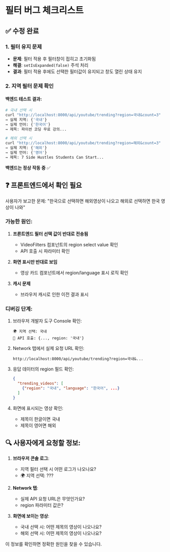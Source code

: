 # 필터 버그 체크리스트

## ✅ 수정 완료

### 1. 필터 유지 문제
- **문제**: 필터 적용 후 필터창이 접히고 초기화됨
- **해결**: `setIsExpanded(false)` 주석 처리
- **결과**: 필터 적용 후에도 선택한 필터값이 유지되고 창도 열린 상태 유지

### 2. 지역 필터 문제 확인

#### 백엔드 테스트 결과:
```bash
# 국내 선택 시
curl "http://localhost:8000/api/youtube/trending?region=국내&count=3"
→ 실제 지역: {'국내'}
→ 실제 언어: {'한국어'}
→ 제목: 파이썬 코딩 무료 강의...

# 해외 선택 시  
curl "http://localhost:8000/api/youtube/trending?region=해외&count=3"
→ 실제 지역: {'해외'}
→ 실제 언어: {'영어'}
→ 제목: 7 Side Hustles Students Can Start...
```

**백엔드는 정상 작동 중** ✅

## ❓ 프론트엔드에서 확인 필요

사용자가 보고한 문제: "한국으로 선택하면 해외영상이 나오고 해외로 선택하면 한국 영상이 나와"

### 가능한 원인:

1. **프론트엔드 필터 선택 값이 반대로 전송됨**
   - VideoFilters 컴포넌트의 region select value 확인
   - API 호출 시 파라미터 확인

2. **화면 표시만 반대로 보임**
   - 영상 카드 컴포넌트에서 region/language 표시 로직 확인

3. **캐시 문제**
   - 브라우저 캐시로 인한 이전 결과 표시

### 디버깅 단계:

1. 브라우저 개발자 도구 Console 확인:
   ```
   🌍 지역 선택: 국내
   📡 API 호출: {..., region: '국내'}
   ```

2. Network 탭에서 실제 요청 URL 확인:
   ```
   http://localhost:8000/api/youtube/trending?region=국내&...
   ```

3. 응답 데이터의 region 필드 확인:
   ```json
   {
     "trending_videos": [
       {"region": "국내", "language": "한국어", ...}
     ]
   }
   ```

4. 화면에 표시되는 영상 확인:
   - 제목이 한글이면 국내
   - 제목이 영어면 해외

## 🔍 사용자에게 요청할 정보:

1. **브라우저 콘솔 로그**: 
   - 지역 필터 선택 시 어떤 로그가 나오나요?
   - 🌍 지역 선택: ???

2. **Network 탭**:
   - 실제 API 요청 URL은 무엇인가요?
   - region 파라미터 값은?

3. **화면에 보이는 영상**:
   - 국내 선택 시: 어떤 제목의 영상이 나오나요?
   - 해외 선택 시: 어떤 제목의 영상이 나오나요?

이 정보를 확인하면 정확한 원인을 찾을 수 있습니다.

